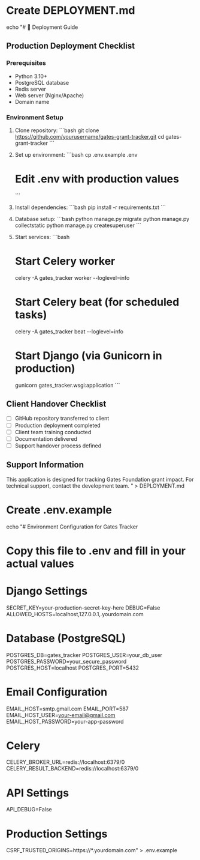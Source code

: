 # Create DEPLOYMENT.md
echo "# 🚀 Deployment Guide

## Production Deployment Checklist

### Prerequisites
- Python 3.10+
- PostgreSQL database
- Redis server
- Web server (Nginx/Apache)
- Domain name

### Environment Setup
1. Clone repository:
   \`\`\`bash
   git clone https://github.com/yourusername/gates-grant-tracker.git
   cd gates-grant-tracker
   \`\`\`

2. Set up environment:
   \`\`\`bash
   cp .env.example .env
   # Edit .env with production values
   \`\`\`

3. Install dependencies:
   \`\`\`bash
   pip install -r requirements.txt
   \`\`\`

4. Database setup:
   \`\`\`bash
   python manage.py migrate
   python manage.py collectstatic
   python manage.py createsuperuser
   \`\`\`

5. Start services:
   \`\`\`bash
   # Start Celery worker
   celery -A gates_tracker worker --loglevel=info

   # Start Celery beat (for scheduled tasks)
   celery -A gates_tracker beat --loglevel=info

   # Start Django (via Gunicorn in production)
   gunicorn gates_tracker.wsgi:application
   \`\`\`

## Client Handover Checklist
- [ ] GitHub repository transferred to client
- [ ] Production deployment completed
- [ ] Client team training conducted
- [ ] Documentation delivered
- [ ] Support handover process defined

## Support Information
This application is designed for tracking Gates Foundation grant impact.
For technical support, contact the development team.
" > DEPLOYMENT.md

# Create .env.example
echo "# Environment Configuration for Gates Tracker
# Copy this file to .env and fill in your actual values

# Django Settings
SECRET_KEY=your-production-secret-key-here
DEBUG=False
ALLOWED_HOSTS=localhost,127.0.0.1,.yourdomain.com

# Database (PostgreSQL)
POSTGRES_DB=gates_tracker
POSTGRES_USER=your_db_user
POSTGRES_PASSWORD=your_secure_password
POSTGRES_HOST=localhost
POSTGRES_PORT=5432

# Email Configuration
EMAIL_HOST=smtp.gmail.com
EMAIL_PORT=587
EMAIL_HOST_USER=your-email@gmail.com
EMAIL_HOST_PASSWORD=your-app-password

# Celery
CELERY_BROKER_URL=redis://localhost:6379/0
CELERY_RESULT_BACKEND=redis://localhost:6379/0

# API Settings
API_DEBUG=False

# Production Settings
CSRF_TRUSTED_ORIGINS=https://*.yourdomain.com" > .env.example